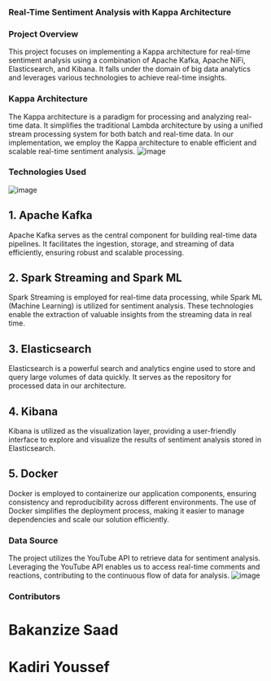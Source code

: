 ### Real-Time Sentiment Analysis with Kappa Architecture
### Project Overview
This project focuses on implementing a Kappa architecture for real-time sentiment analysis using a combination of Apache Kafka, Apache NiFi, Elasticsearch, and Kibana. It falls under the domain of big data analytics and leverages various technologies to achieve real-time insights.

### Kappa Architecture
The Kappa architecture is a paradigm for processing and analyzing real-time data. It simplifies the traditional Lambda architecture by using a unified stream processing system for both batch and real-time data. In our implementation, we employ the Kappa architecture to enable efficient and scalable real-time sentiment analysis.
![image](https://github.com/SAADBAKANZIZE/Big_Data_Project_Kappa_Architecture/assets/101594125/0c141a05-f6d0-4639-a319-edef7349b12c)


### Technologies Used
![image](https://github.com/SAADBAKANZIZE/Big_Data_Project_Kappa_Architecture/assets/101594125/738278ee-275f-44cb-9040-9c9358acb988)

## 1. Apache Kafka
Apache Kafka serves as the central component for building real-time data pipelines. It facilitates the ingestion, storage, and streaming of data efficiently, ensuring robust and scalable processing.

## 2. Spark Streaming and Spark ML
Spark Streaming is employed for real-time data processing, while Spark ML (Machine Learning) is utilized for sentiment analysis. These technologies enable the extraction of valuable insights from the streaming data in real time.

## 3. Elasticsearch
Elasticsearch is a powerful search and analytics engine used to store and query large volumes of data quickly. It serves as the repository for processed data in our architecture.

## 4. Kibana
Kibana is utilized as the visualization layer, providing a user-friendly interface to explore and visualize the results of sentiment analysis stored in Elasticsearch.
## 5. Docker
Docker is employed to containerize our application components, ensuring consistency and reproducibility across different environments. The use of Docker simplifies the deployment process, making it easier to manage dependencies and scale our solution efficiently.
### Data Source
The project utilizes the YouTube API to retrieve data for sentiment analysis. Leveraging the YouTube API enables us to access real-time comments and reactions, contributing to the continuous flow of data for analysis.
![image](https://github.com/SAADBAKANZIZE/Big_Data_Project_Kappa_Architecture/assets/101594125/3833e6d7-d101-4f10-a503-48c09b996fc9)



### Contributors
# Bakanzize Saad
# Kadiri Youssef


